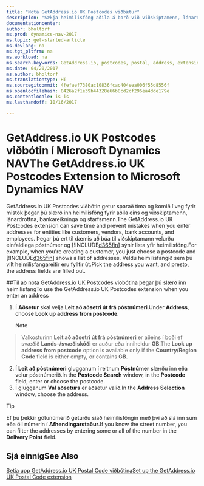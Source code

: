 ```yaml
---
title: "Nota GetAddress.io UK Postcodes viðbætur"
description: "Sækja heimilisföng aðila á borð við viðskiptamenn, lánardrottna, starfsmann og bankastofnanir í Bretlandi með GetAddress.io þjónustunni."
documentationcenter: 
author: bholtorf
ms.prod: dynamics-nav-2017
ms.topic: get-started-article
ms.devlang: na
ms.tgt_pltfrm: na
ms.workload: na
ms.search.keywords: GetAddress.io, postcodes, postal, address, extension
ms.date: 04/20/2017
ms.author: bholtorf
ms.translationtype: HT
ms.sourcegitcommit: 4fefaef7380ac10836fcac404eea006f55d8556f
ms.openlocfilehash: 0426a2f1e39b44328e66b8cd2cf296ea4dde179e
ms.contentlocale: is-is
ms.lasthandoff: 10/16/2017

---
```


# <a name="the-getaddressio-uk-postcodes-extension-to-microsoft-dynamics-nav"></a><span data-ttu-id="692c5-103">GetAddress.io UK Postcodes viðbótin í Microsoft Dynamics NAV</span><span class="sxs-lookup"><span data-stu-id="692c5-103">The GetAddress.io UK Postcodes Extension to Microsoft Dynamics NAV</span></span>
<span data-ttu-id="692c5-104">GetAddress.io UK Postcodes viðbótin getur sparað tíma og komið í veg fyrir mistök þegar þú slærð inn heimilisföng fyrir aðila eins og viðskiptamenn, lánardrottna, bankareikninga og starfsmenn.</span><span class="sxs-lookup"><span data-stu-id="692c5-104">The GetAddress.io UK Postcodes extension can save time and prevent mistakes when you enter addresses for entities like customers, vendors, bank accounts, and employees.</span></span> <span data-ttu-id="692c5-105">Þegar þú ert til dæmis að búa til viðskiptamann velurðu einfaldlega póstnúmer og [!INCLUDE[d365fin](includes/d365fin_md.md)] sýnir lista yfir heimilisföng.</span><span class="sxs-lookup"><span data-stu-id="692c5-105">For example, when you're creating a customer, you just choose a postcode and [!INCLUDE[d365fin](includes/d365fin_md.md)] shows a list of addresses.</span></span> <span data-ttu-id="692c5-106">Veldu heimilisfangið sem þú vilt heimilisfangareitir eru fylltir út.</span><span class="sxs-lookup"><span data-stu-id="692c5-106">Pick the address you want, and presto, the address fields are filled out.</span></span>  

##<a name="to-use-the-getaddressio-uk-postcodes-extension-when-you-enter-an-address"></a><span data-ttu-id="692c5-107">Til að nota GetAddress.io UK Postcodes viðbótina þegar þú slærð inn heimilisfang</span><span class="sxs-lookup"><span data-stu-id="692c5-107">To use the GetAddress.io UK Postcodes extension when you enter an address</span></span>
1. <span data-ttu-id="692c5-108">Í **Aðsetur** skal velja **Leit að aðsetri út frá póstnúmeri**.</span><span class="sxs-lookup"><span data-stu-id="692c5-108">Under **Address**, choose **Look up address from postcode**.</span></span>  

    > [!NOTE]  
>   <span data-ttu-id="692c5-109">Valkosturinn **Leit að aðsetri út frá póstnúmeri** er aðeins í boði ef svæðið **Lands-/svæðiskóði** er auður eða inniheldur **GB**.</span><span class="sxs-lookup"><span data-stu-id="692c5-109">The **Look up address from postcode** option is available only if the **Country/Region Code** field is either empty, or contains **GB**.</span></span>
2. <span data-ttu-id="692c5-110">Í **Leit að póstnúmeri** glugganum í reitnum **Póstnúmer** slærðu inn eða velur póstnúmerið.</span><span class="sxs-lookup"><span data-stu-id="692c5-110">In the **Postcode Search** window, in the **Postcode** field, enter or choose the postcode.</span></span>  
3. <span data-ttu-id="692c5-111">Í glugganum **Val aðseturs** er aðsetur valið.</span><span class="sxs-lookup"><span data-stu-id="692c5-111">In the **Address Selection** window, choose the address.</span></span>  

> [!TIP]  
>   <span data-ttu-id="692c5-112">Ef þú þekkir götunúmerið geturðu síað heimilisföngin með því að slá inn sum eða öll númerin í **Afhendingarstaður**.</span><span class="sxs-lookup"><span data-stu-id="692c5-112">If you know the street number, you can filter the addresses by entering some or all of the number in the **Delivery Point** field.</span></span>


## <a name="see-also"></a><span data-ttu-id="692c5-113">Sjá einnig</span><span class="sxs-lookup"><span data-stu-id="692c5-113">See Also</span></span>
[<span data-ttu-id="692c5-114">Setja upp GetAddress.io UK Postal Code viðbótina</span><span class="sxs-lookup"><span data-stu-id="692c5-114">Set up the GetAddress.io UK Postal Code extension</span></span>](LocalFunctionality/UnitedKingdom/uk-setup-postal-code-service.md)

